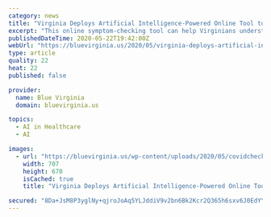 ```yaml
---
category: news
title: "Virginia Deploys Artificial Intelligence-Powered Online Tool to Help Virginians Self-Screen for COVID-19"
excerpt: "This online symptom-checking tool can help Virginians understand their personal risk for COVID-19 and get recommendations about what to do next from the safety of their homes. As we work to flatten the curve in our Commonwealth,"
publishedDateTime: 2020-05-22T19:42:00Z
webUrl: "https://bluevirginia.us/2020/05/virginia-deploys-artificial-intelligence-powered-online-tool-to-help-virginians-self-screen-for-covid-19"
type: article
quality: 22
heat: 22
published: false

provider:
  name: Blue Virginia
  domain: bluevirginia.us

topics:
  - AI in Healthcare
  - AI

images:
  - url: "https://bluevirginia.us/wp-content/uploads/2020/05/covidcheck.jpg"
    width: 707
    height: 670
    isCached: true
    title: "Virginia Deploys Artificial Intelligence-Powered Online Tool to Help Virginians Self-Screen for COVID-19"

secured: "8Da+JsM8P3yglNy+qjroJoAq5YLJddiV9v2bn6Bk2Kcr2Q365h6sxv6J0EdYYnSpjiatBduu47uQYQYxcHULzIFnRd2DcnsJOplrGp03487QKho9E7wpXGhOY+/+wraWhnTE+6R8yGhrlu+e3CthoBorZ7cTrn983AEXIUbhADOP6z2C1yS9QlOPT08HrnKS7czgdiu+RRksV0bl1wiOeRCHgJvIJaf1OOtXxMEX6MEymoVDJR/wmrgJxVttENNuZ1uSa/8KCruRJNyg81a873x8uzfkjz92AEHypCBzlutcLUfSD3OhLr2msJb9bAF593typM6fLI6TRhBGrkAeuHnimWRBeXJ4EuBMGCI24ndJELQAOOUYBNeuOGidFsobvlbIu/fJRn05GwdcwbRmEkFpgnjhewB4WQ7VWv8KA5LiqZ6MwAZJsDP5qjWRR221WgghrJirXBU3QDKnY/HYWsXhvFV0c7yW6P8cpi3cPDQ=;5d83rah/PifRYiZZm/V3Eg=="
---
```


